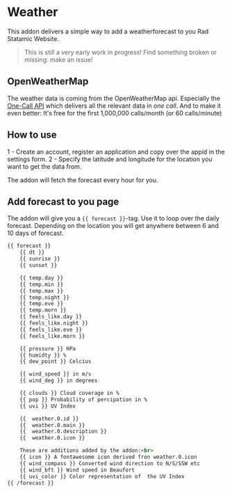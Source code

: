 # Weather

This addon delivers a simple way to add a weatherforecast to you Rad Statamic Website.

> This is still a very early work in progress! Find something broken or missing: make an issue!

## OpenWeatherMap
The weather data is coming from the OpenWeatherMap api. Especially the [One-Call API](https://openweathermap.org/api/one-call-api) which delivers all the relevant data in _one call_. And to make it even better: It's free for the first 1,000,000 calls/month (or 60 calls/minute)

## How to use
1 - Create an account, register an application and copy over the appid in the settings form.
2 - Specify the latitude and longitude for the location you want to get the data from.

The addon will fetch the forecast every hour for you.

## Add forecast to you page
The addon will give you a `{{ forecast }}`-tag.
Use it to loop over the daily forecast. Depending on the location you will get anywhere between 6 and 10 days of forecast.
```html
{{ forecast }}
    {{ dt }}
    {{ sunrise }}
    {{ sunset }}

    {{ temp.day }}
    {{ temp.min }}
    {{ temp.max }}
    {{ temp.night }}
    {{ temp.eve }}
    {{ temp.morn }}
    {{ feels_like.day }}
    {{ feels_like.night }}
    {{ feels_like.eve }}
    {{ feels_like.morn }}

    {{ pressure }} HPa
    {{ humidty }} %
    {{ dew_point }} Celcius

    {{ wind_speed }} in m/s
    {{ wind_deg }} in degrees

    {{ clouds }} Cloud coverage in %
    {{ pop }} Probability of percipation in %
    {{ uvi }} UV Index

    {{  weather.0.id }}
    {{  weather.0.main }}
    {{  weather.0.description }}
    {{  weather.0.icon }}

    These are additions added by the addon:<br>
    {{ icon }} A fontawesome icon derived fron weather.0.icon
    {{ wind_compass }} Converted wind direction to N/S/SSW etc
    {{ wind_bft }} Wind speed in Beaufort
    {{ uvi_color }} Color representation of  the UV Index
{{ /forecast }}
```
